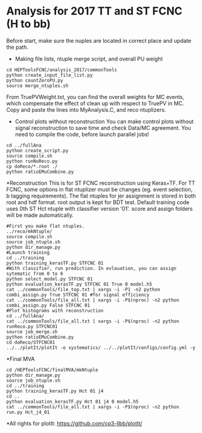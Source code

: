 # Analysis for 2017 TT and ST FCNC (H to bb)

Before start, make sure the nuples are located in correct place and update the path.

  * Making file lists, ntuple merge script,  and overall PU weight
```{.Bash}
cd HEPToolsFCNC/analysis_2017/commonTools
python create_input_file_list.py
python countZeroPU.py
source merge_ntuples.sh
```
From TruePVWeight.txt, you can find the overall weights for MC events, which compensate the effect of clean up with respect to TruePV in MC. Copy and paste the lines into MyAnalysis.C, and reco ntuplizers.

  * Control plots without reconstruction
You can make control plots without signal reconstruction to save time and check Data/MC agreement. You need to compile the code, before launch parallel jobs!
```{.Bash}
cd ../fullAna
python create_script.py
source compile.sh
python runNoReco.py
cp doReco/*.root ./
python ratioEMuCombine.py
```
  *Reconstruction
This is for ST FCNC reconstruction using Keras+TF. For TT FCNC, some options in flat ntuplizer must be changes (eg. event selection, b tagging requirements). The flat ntuples for jer assignment is stored in both root and hdf format. root output is kept for BDT test. Default training code uses 0th ST Hct ntuple with classifier version '01'. score and assign folders will be made automatically.
```{.Bash}
#First you make flat ntuples.
../reco/mkNtuple/
source compile.sh
source job_ntuple.sh
python dir_manage.py
#Launch training
cd ../training
python training_kerasTF.py STFCNC 01
#With classifier, run prediction. In evlauation, you can assign sytematic from 0 to 6
python select_model.py STFCNC 01
python evaluation_kerasTF.py STFCNC 01 True 0 model.h5
cat ../commonTools/file_top.txt | xargs -i -P1 -n2 python combi_assign.py True STFCNC 01 #for signal efficiency
cat ../commonTools/file_all.txt | xargs -i -P$(nproc) -n2 python combi_assign.py False STFCNC 01
#Plot histograms with reconstruction
cd ../fullAna/
cat ../commonTools/file_all.txt | xargs -i -P$(nproc) -n2 python runReco.py STFCNC01
source job_merge.sh
python ratioEMuCombine.py
cd doReco/STFCNC01
../../plotIt/plotIt -o systematics/ ../../plotIt/configs/config.yml -y
```
  *Final MVA
```{.Bash}
cd /HEPToolsFCNC/finalMVA/mkNtuple
python dir_manage.py
source job_ntuple.sh
cd ../training
python training_kerasTF.py Hct 01 j4
cd ..
python evaluation_kerasTF.py Hct 01 j4 0 model.h5
cat ../commonTools/file_all.txt | xargs -i -P$(nproc) -n2 python run.py Hct_j4_01
```


  *All rights for plotIt: https://github.com/cp3-llbb/plotIt/
